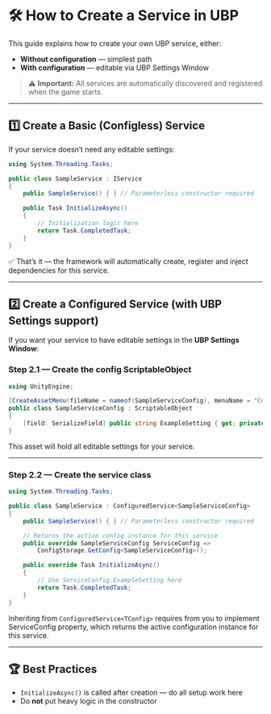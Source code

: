 # 🛠 How to Create a Service in UBP

This guide explains how to create your own UBP service, either:
- **Without configuration** — simplest path
- **With configuration** — editable via UBP Settings Window

> ⚠️ **Important:** All services are automatically discovered and registered when the game starts.

---

## 1️⃣ Create a Basic (Configless) Service

If your service doesn’t need any editable settings:

```csharp
using System.Threading.Tasks;

public class SampleService : IService
{
    public SampleService() { } // Parameterless constructor required

    public Task InitializeAsync()
    {
        // Initialization logic here
        return Task.CompletedTask;
    }
}
```

✅ That’s it — the framework will automatically create, register and inject dependencies for this service.

---

## 2️⃣ Create a Configured Service (with UBP Settings support)

If you want your service to have editable settings in the **UBP Settings Window**:

### Step 2.1 — Create the config ScriptableObject

```csharp
using UnityEngine;

[CreateAssetMenu(fileName = nameof(SampleServiceConfig), menuName = "Configs/Services/" + nameof(SampleServiceConfig))]
public class SampleServiceConfig : ScriptableObject
{
    [field: SerializeField] public string ExampleSetting { get; private set; } = "Default value";
}
```
This asset will hold all editable settings for your service.

---

### Step 2.2 — Create the service class

```csharp
using System.Threading.Tasks;

public class SampleService : ConfiguredService<SampleServiceConfig>
{
    public SampleService() { } // Parameterless constructor required

    // Returns the active config instance for this service
    public override SampleServiceConfig ServiceConfig =>
        ConfigStorage.GetConfig<SampleServiceConfig>();

    public override Task InitializeAsync()
    {
        // Use ServiceConfig.ExampleSetting here
        return Task.CompletedTask;
    }
}
```
Inheriting from `ConfiguredService<TConfig>` requires from you to implement ServiceConfig property, which returns the active configuration instance for this service.

---

## 🏆 Best Practices
- `InitializeAsync()` is called after creation — do all setup work here
- Do **not** put heavy logic in the constructor
